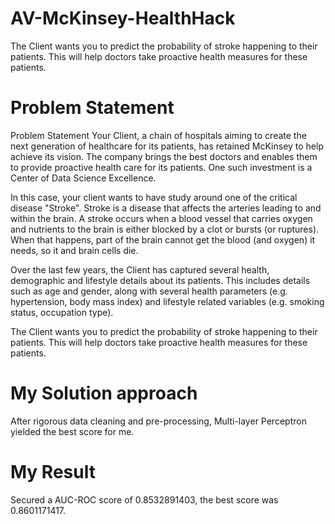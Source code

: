 # AV-McKinsey-HealthHack
The Client wants you to predict the probability of stroke happening to their patients. This will help doctors take proactive health measures for these patients.

# Problem Statement
Problem Statement
Your Client, a chain of hospitals aiming to create the next generation of healthcare for its patients, has retained McKinsey to help achieve its vision. The company brings the best doctors and enables them to provide proactive health care for its patients. One such investment is a Center of Data Science Excellence.

In this case, your client wants to have study around one of the critical disease "Stroke". Stroke is a disease that affects the arteries leading to and within the brain. A stroke occurs when a blood vessel that carries oxygen and nutrients to the brain is either blocked by a clot or bursts (or ruptures). When that happens, part of the brain cannot get the blood (and oxygen) it needs, so it and brain cells die.

Over the last few years, the Client has captured several health, demographic and lifestyle details about its patients. This includes details such as age and gender, along with several health parameters (e.g. hypertension, body mass index) and lifestyle related variables (e.g. smoking status, occupation type).

The Client wants you to predict the probability of stroke happening to their patients. This will help doctors take proactive health measures for these patients.

# My Solution approach
After rigorous data cleaning and pre-processing, Multi-layer Perceptron yielded the best score for me.

# My Result
Secured a AUC-ROC score of 0.8532891403, the best score was 0.8601171417.
